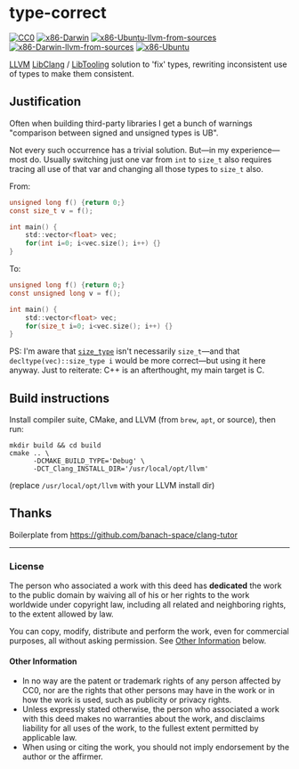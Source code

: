 type-correct
============

[![CC0](https://img.shields.io/badge/license-CC0-%23373737)](LICENSE.md)
[![x86-Darwin](https://github.com/SamuelMarks/type-correct/actions/workflows/x86-darwin.yml/badge.svg)](https://github.com/SamuelMarks/type-correct/actions/workflows/x86-darwin.yml)
[![x86-Ubuntu-llvm-from-sources](https://github.com/SamuelMarks/type-correct/actions/workflows/x86-ubuntu-llvm-from-sources.yml/badge.svg)](https://github.com/SamuelMarks/type-correct/actions/workflows/x86-ubuntu-llvm-from-sources.yml)
[![x86-Darwin-llvm-from-sources](https://github.com/SamuelMarks/type-correct/actions/workflows/x86-darwin-llvm-from-sources.yml/badge.svg)](https://github.com/SamuelMarks/type-correct/actions/workflows/x86-darwin-llvm-from-sources.yml)
[![x86-Ubuntu](https://github.com/SamuelMarks/type-correct/actions/workflows/x86-ubuntu.yml/badge.svg)](https://github.com/SamuelMarks/type-correct/actions/workflows/x86-ubuntu.yml)

[LLVM](https://llvm.org) [LibClang](https://clang.llvm.org/doxygen/group__CINDEX.html) / [LibTooling](https://clang.llvm.org/docs/LibTooling.html) solution to 'fix' types, rewriting inconsistent use of types to make them consistent.

## Justification

Often when building third-party libraries I get a bunch of warnings "comparison between signed and unsigned types is UB".

Not every such occurrence has a trivial solution. But—in my experience—most do. Usually switching just one var from `int` to `size_t` also requires tracing all use of that var and changing all those types to `size_t` also.

From:
```c
unsigned long f() {return 0;}
const size_t v = f();

int main() {
    std::vector<float> vec;
    for(int i=0; i<vec.size(); i++) {}
}
```

To:
```c
unsigned long f() {return 0;}
const unsigned long v = f();

int main() {
    std::vector<float> vec;
    for(size_t i=0; i<vec.size(); i++) {}
}
```

PS: I'm aware that [`size_type`](https://github.com/llvm/llvm-project/blob/d081d75dc8fc4b5173d6b15ffcf077d2e0d4143f/libcxx/include/vector#L321) isn't necessarily `size_t`—and that `decltype(vec)::size_type i` would be more correct—but using it here anyway. Just to reiterate: C++ is an afterthought, my main target is C.

## Build instructions

Install compiler suite, CMake, and LLVM (from `brew`, `apt`, or source), then run:

    mkdir build && cd build
    cmake .. \
          -DCMAKE_BUILD_TYPE='Debug' \
          -DCT_Clang_INSTALL_DIR='/usr/local/opt/llvm'

(replace `/usr/local/opt/llvm` with your LLVM install dir)

## Thanks

Boilerplate from  https://github.com/banach-space/clang-tutor

---

### License

The person who associated a work with this deed has **dedicated** the work to the public domain by waiving all of his or her rights to the work worldwide under copyright law, including all related and neighboring rights, to the extent allowed by law.

You can copy, modify, distribute and perform the work, even for commercial purposes, all without asking permission. See [Other Information](#Other%20Information) below.

#### Other Information

  - In no way are the patent or trademark rights of any person affected by CC0, nor are the rights that other persons may have in the work or in how the work is used, such as publicity or privacy rights. 
  - Unless expressly stated otherwise, the person who associated a work with this deed makes no warranties about the work, and disclaims liability for all uses of the work, to the fullest extent permitted by applicable law. 
  - When using or citing the work, you should not imply endorsement by the author or the affirmer.
